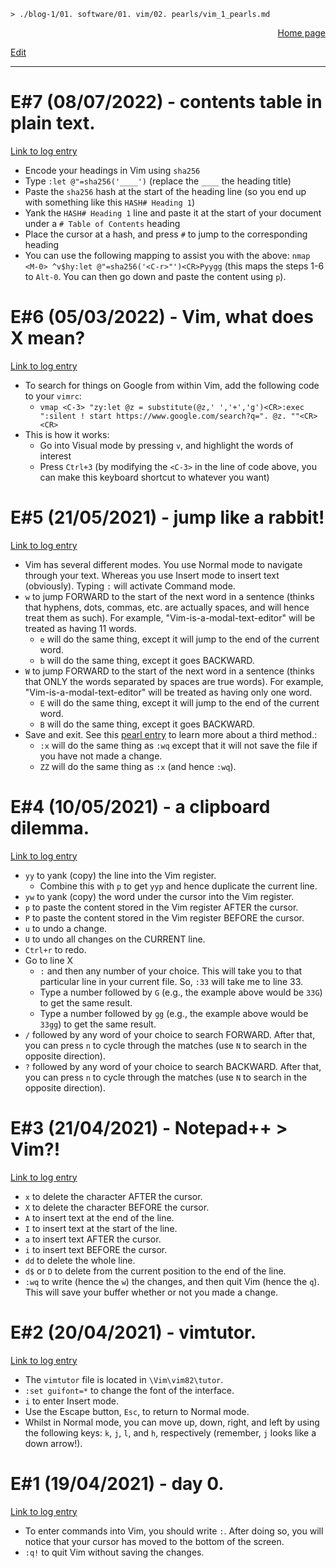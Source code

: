 <link rel="stylesheet" href="/blog-1/css/main.css">

```
> ./blog-1/01. software/01. vim/02. pearls/vim_1_pearls.md
```
<p style="text-align: right;"><a href="https://hnvy.github.io/blog-1/">Home page</a></p>
<p><a href="https://github.com/hnvy/blog-1/edit/main/01_software/01_vim/02_pearls/vim_1_pearls.md">Edit</a></p>
<hr>

# E#7 (08/07/2022) - contents table in plain text.
[Link to log entry](../01_logs/vim_1_logs.html#e7-08072022---contents-table-in-plain-text)
* Encode your headings in Vim using `sha256`
* Type `:let @"=sha256('____')` (replace the `____` the heading title)
* Paste the `sha256` hash at the start of the heading line (so you end up with something like this `HASH# Heading 1`)
* Yank the `HASH# Heading 1` line and paste it at the start of your document under a `# Table of Contents` heading
* Place the cursor at a hash, and press `#` to jump to the corresponding heading
* You can use the following mapping to assist you with the above: `nmap <M-0> ^v$hy:let @"=sha256('<C-r>"')<CR>Pyygg` (this maps the steps 1-6 to `Alt-0`. You can then go down and paste the content using `p`).

# E#6 (05/03/2022) - Vim, what does X mean?
[Link to log entry](../01_logs/vim_1_logs.html#e6-05032022---vim-what-does-x-mean)
* To search for things on Google from within Vim, add the following code to your `vimrc`:
    * `vmap <C-3> "zy:let @z = substitute(@z,' ','+','g')<CR>:exec ":silent ! start https://www.google.com/search?q=". @z. ""<CR><CR>`
* This is how it works:
    * Go into Visual mode by pressing `v`, and highlight the words of interest
    * Press `Ctrl+3` (by modifying the `<C-3>` in the line of code above, you can make this keyboard shortcut to whatever you want)

# E#5 (21/05/2021) - jump like a rabbit!
[Link to log entry](../01_logs/vim_1_logs.html#e5-21052021---jump-like-a-rabbit)
* Vim has several different modes. You use Normal mode to navigate through your text. Whereas you use Insert mode to insert text (obviously). Typing `:` will activate Command mode.
* `w` to jump FORWARD to the start of the next word in a sentence (thinks that hyphens, dots, commas, etc. are actually spaces, and will hence treat them as such). For example, "Vim-is-a-modal-text-editor" will be treated as having 11 words.
    * `e` will do the same thing, except it will jump to the end of the current word.
    * `b` will do the same thing, except it goes BACKWARD.
* `W` to jump FORWARD to the start of the next word in a sentence (thinks that ONLY the words separated by spaces are true words). For example, "Vim-is-a-modal-text-editor" will be treated as having only one word.
    * `E` will do the same thing, except it will jump to the end of the current word.
    * `B` will do the same thing, except it goes BACKWARD.
* Save and exit. See this [pearl entry](../02_pearls/vim_1_pearls.html#e3-21042021---notepad--vim) to learn more about a third method.:
   * `:x` will do the same thing as `:wq` except that it will not save the file if you have not made a change.
   * `ZZ` will do the same thing as `:x` (and hence `:wq`).

# E#4 (10/05/2021) - a clipboard dilemma.
[Link to log entry](../01_logs/vim_1_logs.html#e4-10052021---a-clipboard-dilemma)
* `yy` to yank (copy) the line into the Vim register.
    * Combine this with `p` to get `yyp` and hence duplicate the current line.
* `yw` to yank (copy) the word under the cursor into the Vim register.
* `p` to paste the content stored in the Vim register AFTER the cursor.
* `P` to paste the content stored in the Vim register BEFORE the cursor.
* `u` to undo a change.
* `U` to undo all changes on the CURRENT line.
* `Ctrl+r` to redo.
* Go to line X
    * `:` and then any number of your choice. This will take you to that particular line in your current file. So, `:33` will take me to line 33.
    * Type a number followed by `G` (e.g., the example above would be `33G`) to get the same result.
    * Type a number followed by `gg` (e.g., the example above would be `33gg`) to get the same result.
* `/` followed by any word of your choice to search FORWARD. After that, you can press `n` to cycle through the matches (use `N` to search in the opposite direction).
* `?` followed by any word of your choice to search BACKWARD. After that, you can press `n` to cycle through the matches (use `N` to search in the opposite direction).

# E#3 (21/04/2021) - Notepad++ > Vim?!
[Link to log entry](../01_logs/vim_1_logs.html#e3-21042021---notepad--vim)
* `x` to delete the character AFTER the cursor.
* `X` to delete the character BEFORE the cursor.
* `A` to insert text at the end of the line.
* `I` to insert text at the start of the line.
* `a` to insert text AFTER the cursor.
* `i` to insert text BEFORE the cursor.
* `dd` to delete the whole line.
* `d$` or `D` to delete from the current position to the end of the line.
* `:wq` to write (hence the `w`) the changes, and then quit Vim (hence the `q`). This will save your buffer whether or not you made a change.

# E#2 (20/04/2021) - vimtutor.
[Link to log entry](../01_logs/vim_1_logs.html#e2-20042021---vimtutor)
* The `vimtutor` file is located in `\Vim\vim82\tutor`.
* `:set guifont=*` to change the font of the interface.
* `i` to enter Insert mode.
* Use the Escape button, `Esc`, to return to Normal mode.
* Whilst in Normal mode, you can move up, down, right, and left by using the following keys: `k`, `j`, `l`, and `h`, respectively (remember, `j` looks like a down arrow!).

# E#1 (19/04/2021) - day 0.
[Link to log entry](../01_logs/vim_1_logs.html#e1-19042021---day-0)
* To enter commands into Vim, you should write `:`. After doing so, you will notice that your cursor has moved to the bottom of the screen.
* `:q!` to quit Vim without saving the changes.
